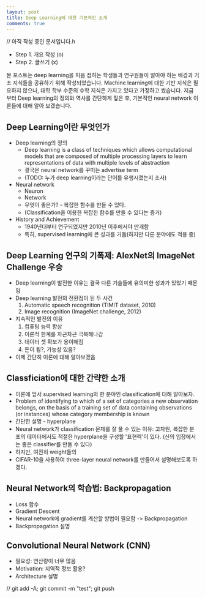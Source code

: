 ```yaml
---
layout: post
title: Deep Learning에 대한 기본적인 소개
comments: true
---
```

// 아직 작성 중인 문서입니다.h

* Step 1. 개요 작성 (o)
* Step 2. 글쓰기 (x)

본 포스트는 deep learning을 처음 접하는 학생들과 연구원들이 알아야 하는 배경과 기초 지식들을 공유하기 위해 작성되었습니다. Machine learning에 대한 기반 지식은 필요하지 않으나, 대학 학부 수준의 수학 지식은 가지고 있다고 가정하고 썼습니다. 지금  부터 Deep learning의 정의와 역사를 간단하게 짚은 후, 기본적인 neural network 이론들에 대해 알아 보겠습니다.

## Deep Learning이란 무엇인가
* Deep learning의 정의
  + Deep learning is a class of techniques which allows computational models that are composed of multiple processing layers to learn representations of data with multiple levels of abstraction
  + 결국은 neural network를 꾸미는 advertise term
  + (TODO: 누가 deep learning이라는 단어를 유행시켰는지 조사)
* Neural network
  + Neuron
  + Network
  + 무엇이 좋은가? - 복잡한 함수를 만들 수 있다.
  + (Classification을 이용한 복잡한 함수를 만들 수 있다는 증거)
* History and Achievement
  + 1940년대부터 연구되었지만 2010년 이후에서야 만개함
  + 특히, supervised learning에 큰 성과를 거둠(하지만 다른 분야에도 적용 중)

## Deep Learning 연구의 기폭제: AlexNet의 ImageNet Challenge 우승

* Deep learning이 발전한 이유는 결국 다른 기술들에 유의미한 성과가 있었기 때문임
* Deep learning 발전의 전환점이 된 두 사건
  1. Automatic speech recognition (TIMIT dataset, 2010)
  2. Image recognition (ImageNet challenge, 2012)
* 지속적인 발전의 이유
  1. 컴퓨팅 능력 향상
  2. 이론적 한계를 차근차근 극복해나감
  3. 데이터 셋 확보가 용이해짐
  4. 돈이 됨?, 가능성 있음?
* 이제 간단히 이론에 대해 알아보겠음

## Classficiation에 대한 간략한 소개

* 이론에 앞서 supervised learning의 한 분야인 classification에 대해 알아보자.
* Problem of identifying to which of a set of categories a new observation belongs, on the basis of a training set of data containing observations (or instances) whose category membership is known
* 간단한 설명 - hyperplane
* Neural network가 classification 문제를 잘 풀 수 있는 이유: 고차원, 복잡한 분포의 데이터에서도 적절한 hyperplane을 구성할 '표현력'이 있다. (신의 입장에서는 좋은 classifier를 만들 수 있다)
* 하지만, 여전히 weight들의
* CIFAR-10을 사용하여 three-layer neural network를 만들어서 설명해보도록 하겠다.

## Neural Network의 학습법: Backpropagation

* Loss 함수
* Gradient Descent
* Neural network에 gradient를 계산할 방법이 필요함 -> Backpropagation
* Backpropagation 설명

## Convolutional Neural Network (CNN)

* 필요성: 연산량이 너무 많음
* Motivation: 지역적 정보 활용?
* Architecture 설명


// git add -A; git commit -m "test"; git push
